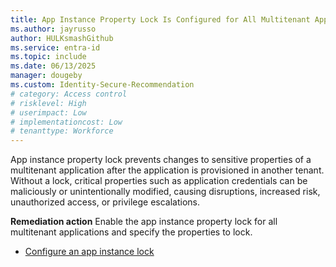 ```yaml
---
title: App Instance Property Lock Is Configured for All Multitenant Applications    
ms.author: jayrusso
author: HULKsmashGithub
ms.service: entra-id
ms.topic: include
ms.date: 06/13/2025
manager: dougeby
ms.custom: Identity-Secure-Recommendation
# category: Access control
# risklevel: High
# userimpact: Low
# implementationcost: Low
# tenanttype: Workforce
---
```

App instance property lock prevents changes to sensitive properties of a multitenant application after the application is provisioned in another tenant. Without a lock, critical properties such as application credentials can be maliciously or unintentionally modified, causing disruptions, increased risk, unauthorized access, or privilege escalations.

**Remediation action**
Enable the app instance property lock for all multitenant applications and specify the properties to lock.
- [Configure an app instance lock](../../identity-platform/howto-configure-app-instance-property-locks.md#configure-an-app-instance-lock)   
